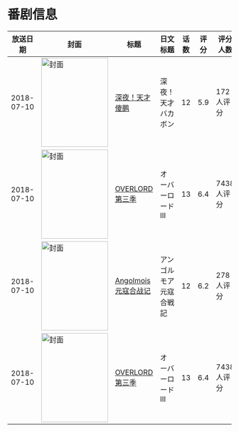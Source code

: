 # 番剧信息

|放送日期|封面|标题|日文标题|话数|评分|评分人数|
|---|---|---|---|---|---|---|
|2018-07-10|<img src="https://lain.bgm.tv/pic/cover/c/f8/3d/242082_430xM.jpg" alt="封面" style="width:150px;height:200px;object-fit:cover;">|[深夜！天才傻鹏](https://bangumi.tv/subject/242082)|深夜！天才バカボン|12|5.9|172人评分|
|2018-07-10|<img src="https://lain.bgm.tv/pic/cover/c/47/d4/242170_iz9Ko.jpg" alt="封面" style="width:150px;height:200px;object-fit:cover;">|[OVERLORD 第三季](https://bangumi.tv/subject/242170)|オーバーロードIII|13|6.4|7438人评分|
|2018-07-10|<img src="https://lain.bgm.tv/pic/cover/c/8e/ee/218572_VDgMO.jpg" alt="封面" style="width:150px;height:200px;object-fit:cover;">|[Angolmois 元寇合战记](https://bangumi.tv/subject/218572)|アンゴルモア 元寇合戦記|12|6.2|278人评分|
|2018-07-10|<img src="https://lain.bgm.tv/pic/cover/c/47/d4/242170_iz9Ko.jpg" alt="封面" style="width:150px;height:200px;object-fit:cover;">|[OVERLORD 第三季](https://bangumi.tv/subject/242170)|オーバーロードIII|13|6.4|7438人评分|
